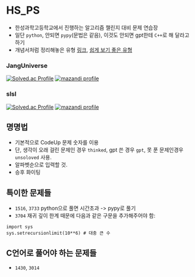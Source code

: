 # HS_PS
- 한성과학고등학교에서 진행하는 알고리즘 챌린지 대비 문제 연습장
- 일단 `python`, 안되면 `pypy`(문법은 같음), 이것도 안되면 gpt한테 `C++`로 해 달라고 하기
- 개념서처럼 정리해놓은 유형 [링크](https://00ad-8e71-00ff-055d.tistory.com/), [쉽게 보기 좋은 유형](https://blog.naver.com/kks227)
   
### JangUniverse
[![Solved.ac Profile](http://mazassumnida.wtf/api/v2/generate_badge?boj=janguniverse)](https://solved.ac/profile/janguniverse)
[![mazandi profile](http://mazandi.herokuapp.com/api?handle=janguniverse&theme=dark)](https://solved.ac/profile/janguniverse)

### slsl 
[![Solved.ac Profile](http://mazassumnida.wtf/api/v2/generate_badge?boj=djsiui12)](https://solved.ac/profile/djsiui12)
[![mazandi profile](http://mazandi.herokuapp.com/api?handle=djsiui12&theme=dark)](https://solved.ac/profile/djsiui12)

## 명명법
- 기본적으로 CodeUp 문제 숫자를 이용
- 단, 생각이 오래 걸린 문제인 경우 `thinked`, gpt 쓴 경우 `gpt`, 못 푼 문제인경우 `unsoloved` 사용.
- 알파벳순으로 입력할 것.
- 승후 화이팅


## 특이한 문제들
- `1516`, `3733` python으로 풀면 시간초과 -> pypy로 풀기
- `3704` 재귀 깊이 한계 때문에 다음과 같은 구문을 추가해주어야 함:
```
import sys
sys.setrecursionlimit(10**6) # 대충 큰 수
```

## C언어로 풀어야 하는 문제들
- `1430`, `3014`
